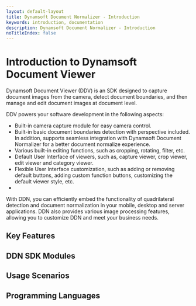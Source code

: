 ```yaml
---
layout: default-layout
title: Dynamsoft Document Normalizer - Introduction
keywords: introduction, documentation
description: Dynamsoft Document Normalizer - Introduction
noTitleIndex: false
---
```


# Introduction to Dynamsoft Document Viewer

Dynamsoft Document Viewer (DDV) is an SDK designed to capture document images from the camera, detect document boundaries, and then manage and edit document images at document level.

DDV powers your software development in the following aspects:

- Built-in camera capture module for easy camera control.
- Built-in basic document boundaries detection with perspective included. In addition, supports seamless integration with Dynamsoft Document Normalizer for a better document normalize experience.
- Various built-in editing functions, such as cropping, rotating, filter, etc.
- Default User Interface of viewers, such as, capture viewer, crop viewer, edit viewer and category viewer. 
- Flexible User Interface customization, such as adding or removing default buttons, adding custom function buttons, customizing the default viewer style, etc.
- 

With DDN, you can efficiently embed the functionality of quadrilateral detection and document normalization in your mobile, desktop and server applications. DDN also provides various image processing features, allowing you to customize DDN and meet your business needs.

## Key Features



## DDN SDK Modules



## Usage Scenarios



## Programming Languages


